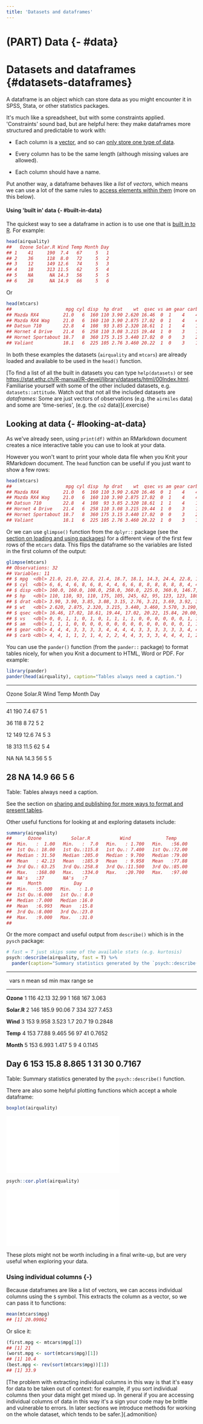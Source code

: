```yaml
---
title: 'Datasets and dataframes'
---
```

  




# (PART) Data {- #data}


# Datasets and dataframes {#datasets-dataframes}

A dataframe is an object which can store data as you might encounter it in SPSS, Stata, or other statistics packages. 

It's much like a spreadsheet, but with some constraints applied. 
'Constraints' sound bad, but are helpful here: they make dataframes more structured and predictable to work with:

- Each column is a [vector](#vectors-and-lists), and so can [only store one type of data](#vectors-and-lists).

- Every column has to be the same length (although missing values are allowed).

- Each column should have a name.


Put another way, a dataframe behaves like a *list* of *vectors*, which means we can use a lot of the same rules to [access elements within them](#access-vector-elements) (more on this below).



#### Using 'built in' data {- #built-in-data}


The quickest way to see a dataframe in action is to use one that is [built in to R](https://stat.ethz.ch/R-manual/R-devel/library/datasets/html/00Index.html). For example:


```r
head(airquality)
##   Ozone Solar.R Wind Temp Month Day
## 1    41     190  7.4   67     5   1
## 2    36     118  8.0   72     5   2
## 3    12     149 12.6   74     5   3
## 4    18     313 11.5   62     5   4
## 5    NA      NA 14.3   56     5   5
## 6    28      NA 14.9   66     5   6
```

Or


```r
head(mtcars)
##                    mpg cyl disp  hp drat    wt  qsec vs am gear carb
## Mazda RX4         21.0   6  160 110 3.90 2.620 16.46  0  1    4    4
## Mazda RX4 Wag     21.0   6  160 110 3.90 2.875 17.02  0  1    4    4
## Datsun 710        22.8   4  108  93 3.85 2.320 18.61  1  1    4    1
## Hornet 4 Drive    21.4   6  258 110 3.08 3.215 19.44  1  0    3    1
## Hornet Sportabout 18.7   8  360 175 3.15 3.440 17.02  0  0    3    2
## Valiant           18.1   6  225 105 2.76 3.460 20.22  1  0    3    1
```

In both these examples the datasets (`airquality` and `mtcars`) are already loaded and available to be used in the `head()` function.

[To find a list of all the built in datasets you can type `help(datasets)` or see <https://stat.ethz.ch/R-manual/R-devel/library/datasets/html/00Index.html>. Familiarise yourself with some of the other included datasets, e.g. `datasets::attitude`. Watch out that not all the included datasets are *dataframes*: Some are just vectors of observations (e.g. the `airmiles` data) and some are 'time-series', (e.g. the `co2` data)]{.exercise}





## Looking at data {- #looking-at-data}

As we've already seen, using `print(df)` within an RMarkdown document creates a nice interactive table you can use to look at your data.

However you won't want to print your whole data file when you Knit your RMarkdown document. The `head` function can be useful if you just want to show a few rows:


```r
head(mtcars)
##                    mpg cyl disp  hp drat    wt  qsec vs am gear carb
## Mazda RX4         21.0   6  160 110 3.90 2.620 16.46  0  1    4    4
## Mazda RX4 Wag     21.0   6  160 110 3.90 2.875 17.02  0  1    4    4
## Datsun 710        22.8   4  108  93 3.85 2.320 18.61  1  1    4    1
## Hornet 4 Drive    21.4   6  258 110 3.08 3.215 19.44  1  0    3    1
## Hornet Sportabout 18.7   8  360 175 3.15 3.440 17.02  0  0    3    2
## Valiant           18.1   6  225 105 2.76 3.460 20.22  1  0    3    1
```


Or we can use `glimpse()` function from the `dplyr::` package (see the [section on loading and using packages](#packages)) for a different view of the first few rows of the `mtcars` data. This flips the dataframe so the variables are listed in the first column of the output:


```r
glimpse(mtcars)
## Observations: 32
## Variables: 11
## $ mpg  <dbl> 21.0, 21.0, 22.8, 21.4, 18.7, 18.1, 14.3, 24.4, 22.8, 19....
## $ cyl  <dbl> 6, 6, 4, 6, 8, 6, 8, 4, 4, 6, 6, 8, 8, 8, 8, 8, 8, 4, 4, ...
## $ disp <dbl> 160.0, 160.0, 108.0, 258.0, 360.0, 225.0, 360.0, 146.7, 1...
## $ hp   <dbl> 110, 110, 93, 110, 175, 105, 245, 62, 95, 123, 123, 180, ...
## $ drat <dbl> 3.90, 3.90, 3.85, 3.08, 3.15, 2.76, 3.21, 3.69, 3.92, 3.9...
## $ wt   <dbl> 2.620, 2.875, 2.320, 3.215, 3.440, 3.460, 3.570, 3.190, 3...
## $ qsec <dbl> 16.46, 17.02, 18.61, 19.44, 17.02, 20.22, 15.84, 20.00, 2...
## $ vs   <dbl> 0, 0, 1, 1, 0, 1, 0, 1, 1, 1, 1, 0, 0, 0, 0, 0, 0, 1, 1, ...
## $ am   <dbl> 1, 1, 1, 0, 0, 0, 0, 0, 0, 0, 0, 0, 0, 0, 0, 0, 0, 1, 1, ...
## $ gear <dbl> 4, 4, 4, 3, 3, 3, 3, 4, 4, 4, 4, 3, 3, 3, 3, 3, 3, 4, 4, ...
## $ carb <dbl> 4, 4, 1, 1, 2, 1, 4, 2, 2, 4, 4, 3, 3, 3, 4, 4, 4, 1, 2, ...
```


You can use the `pander()` function (from the `pander::` package) to format tables nicely, for when you Knit a document to HTML, Word or PDF. For example:


```r
library(pander)
pander(head(airquality), caption="Tables always need a caption.")
```


---------------------------------------------
 Ozone   Solar.R   Wind   Temp   Month   Day 
------- --------- ------ ------ ------- -----
  41       190     7.4     67      5      1  

  36       118      8      72      5      2  

  12       149     12.6    74      5      3  

  18       313     11.5    62      5      4  

  NA       NA      14.3    56      5      5  

  28       NA      14.9    66      5      6  
---------------------------------------------

Table: Tables always need a caption.


See the section on [sharing and publishing for more ways to format and present tables](#sharing-and-publication).


Other useful functions for looking at and exploring datasets include:


```r
summary(airquality)
##      Ozone           Solar.R           Wind             Temp      
##  Min.   :  1.00   Min.   :  7.0   Min.   : 1.700   Min.   :56.00  
##  1st Qu.: 18.00   1st Qu.:115.8   1st Qu.: 7.400   1st Qu.:72.00  
##  Median : 31.50   Median :205.0   Median : 9.700   Median :79.00  
##  Mean   : 42.13   Mean   :185.9   Mean   : 9.958   Mean   :77.88  
##  3rd Qu.: 63.25   3rd Qu.:258.8   3rd Qu.:11.500   3rd Qu.:85.00  
##  Max.   :168.00   Max.   :334.0   Max.   :20.700   Max.   :97.00  
##  NA's   :37       NA's   :7                                       
##      Month            Day      
##  Min.   :5.000   Min.   : 1.0  
##  1st Qu.:6.000   1st Qu.: 8.0  
##  Median :7.000   Median :16.0  
##  Mean   :6.993   Mean   :15.8  
##  3rd Qu.:8.000   3rd Qu.:23.0  
##  Max.   :9.000   Max.   :31.0  
## 
```


Or the more compact and useful output from `describe()` which is in the `pysch` package:


```r
# fast = T just skips some of the available stats (e.g. kurtosis)
psych::describe(airquality, fast = T) %>% 
  pander(caption="Summary statistics generated by the `psych::describe()` function.")
```


------------------------------------------------------------------------
   &nbsp;      vars    n    mean     sd     min   max    range     se   
------------- ------ ----- ------- ------- ----- ------ ------- --------
  **Ozone**     1     116   42.13   32.99    1    168     167    3.063  

 **Solar.R**    2     146   185.9   90.06    7    334     327    7.453  

  **Wind**      3     153   9.958   3.523   1.7   20.7    19     0.2848 

  **Temp**      4     153   77.88   9.465   56     97     41     0.7652 

  **Month**     5     153   6.993   1.417    5     9       4     0.1145 

   **Day**      6     153   15.8    8.865    1     31     30     0.7167 
------------------------------------------------------------------------

Table: Summary statistics generated by the `psych::describe()` function.


There are also some helpful plotting functions which accept a whole dataframe:


```r
boxplot(airquality)
```

![(\#fig:unnamed-chunk-9)Box plot of all variables in a dataset.](DATASETS_files/figure-latex/unnamed-chunk-9-1.pdf) 


```r
psych::cor.plot(airquality)
```

![(\#fig:unnamed-chunk-10)Correlation heatmap of all variables in a dataset. Colours indicate size of the correlation between pairs of variables.](DATASETS_files/figure-latex/unnamed-chunk-10-1.pdf) 

These plots might not be worth including in a final write-up, but are very useful when exploring your data.




### Using individual columns {-}

Because dataframes are like a list of vectors, we can access individual columns using the `$` symbol. This extracts the column as a vector, so we can pass it to functions:


```r
mean(mtcars$mpg)
## [1] 20.09062
```

Or slice it:



```r
(first.mpg <- mtcars$mpg[1])
## [1] 21
(worst.mpg <- sort(mtcars$mpg)[1])
## [1] 10.4
(best.mpg <- rev(sort(mtcars$mpg))[1])
## [1] 33.9
```



[The problem with extracting individual columns in this way is that it's easy for data to be taken out of context: for example, if you sort individual columns then your data might get mixed up.  In general if you are accessing individual columns of data in this way it's a sign your code may be brittle and vulnerable to errors. In later sections we introduce methods for working on the whole dataset, which tends to be safer.]{.admonition}












